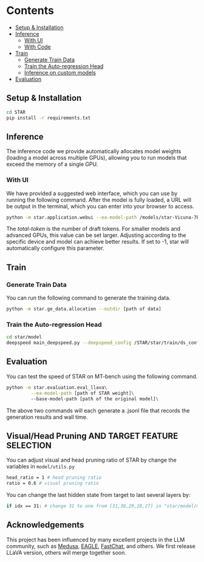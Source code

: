 # Contents

- [Setup & Installation](#setup--installation)
- [Inference](#inference)
  - [With UI](#with-ui)
  - [With Code](#with-code)
- [Train](#train)
  - [Generate Train Data](#generate-train-data)
  - [Train the Auto-regression Head](#train-the-auto-regression-head)
  - [Inference on custom models](#inference-on-custom-models)
- [Evaluation](#evaluation)


## Setup & Installation


```bash
cd STAR
pip install -r requirements.txt
```

## Inference
The inference code we provide automatically allocates model weights (loading a model across multiple GPUs), allowing you to run models that exceed the memory of a single GPU.

### With UI
We have provided a suggested web interface, which you can use by running the following command. After the model is fully loaded, a URL will be output in the terminal, which you can enter into your browser to access.
```bash
python -m star.application.webui --ea-model-path /models/star-Vicuna-7B-v1.3 --base-model-path /home/apc/models/vicuna-7b-v1.3 --model-type vicuna --total-token 8
```
The *total-token* is the number of draft tokens. For smaller models and advanced GPUs, this value can be set larger. Adjusting according to the specific device and model can achieve better results. If set to -1, star will automatically configure this parameter.


## Train

### Generate Train Data
You can run the following command to generate the training data.
```bash
python -m star.ge_data.allocation --outdir [path of data]
```
### Train the Auto-regression Head

```bash
cd star/model
deepspeed main_deepspeed.py --deepspeed_config /STAR/star/train/ds_config.json --tmpdir /data/llava_vicuna_mmt_0/12_data/sharegpt_0_7999_mufp16 --cpdir /STAR/star/train/vicuna-7b-ckpt --configpath /STAR/star/train/vicuna_7B_config.json
```

## Evaluation
You can test the speed of STAR on MT-bench using the following command.
```bash
python -m star.evaluation.eval_llava\
		 --ea-model-path [path of STAR weight]\ 
		 --base-model-path [path of the original model]\
```
The above two commands will each generate a .jsonl file that records the generation results and wall time.


## Visual/Head Pruning AND TARGET FEATURE SELECTION
You can adjust visual and head pruning ratio of STAR by change the variables in `model/utils.py`
```bash
head_ratio = 1 # head pruning ratio
ratio = 0.6 # visual pruning ratio
```

You can change the last hidden state from target to last several layers by:
```bash
if idx == 31: # change 31 to one from [31,30,29,28,27] in "star/model/modeling_llava_kv.py"
```

## Acknowledgements

This project has been influenced by many excellent projects in the LLM community, such as [Medusa](https://github.com/FasterDecoding/Medusa), [EAGLE](https://github.com/SafeAILab/EAGLE), [FastChat](https://github.com/lm-sys/FastChat), and others. We first release LLaVA version, others will merge together soon.